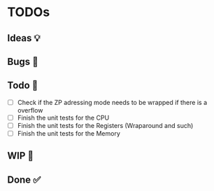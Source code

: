 <!-- Add `🔥` to important things -->

# TODOs

## Ideas 💡

## Bugs 🐛

## Todo 📝

- [ ] Check if the ZP adressing mode needs to be wrapped if there is a overflow
- [ ] Finish the unit tests for the CPU
- [ ] Finish the unit tests for the Registers (Wraparound and such)
- [ ] Finish the unit tests for the Memory

## WIP 🚧

## Done ✅
